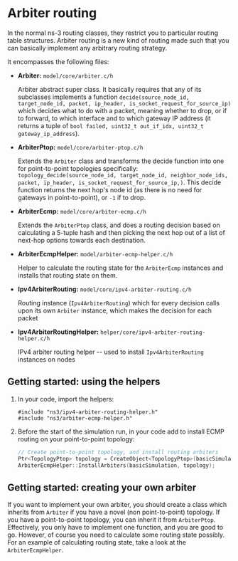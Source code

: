 # Arbiter routing

In the normal ns-3 routing classes, they restrict you to particular routing table structures. Arbiter routing is a new kind of routing made such that you can basically implement any arbitrary routing strategy.

It encompasses the following files:

* **Arbiter:** `model/core/arbiter.c/h`

  Arbiter abstract super class. It basically requires that any of its subclasses implements a function `decide(source_node_id, target_node_id, packet, ip_header, is_socket_request_for_source_ip)` which decides what to do with a packet, meaning whether to drop, or if to forward, to which interface and to which gateway IP address (it returns a tuple of `bool failed, uint32_t out_if_idx, uint32_t gateway_ip_address`).
  
* **ArbiterPtop:** `model/core/arbiter-ptop.c/h`

   Extends the `Arbiter` class and transforms the decide function into one for point-to-point topologies specifically: `topology_decide(source_node_id, target_node_id, neighbor_node_ids, packet, ip_header, is_socket_request_for_source_ip,)`. This decide function returns the next hop's node id (as there is no need for gateways in point-to-point), or `-1` if to drop.
   
* **ArbiterEcmp:** `model/core/arbiter-ecmp.c/h`

  Extends the `ArbiterPtop` class, and does a routing decision based on calculating a 5-tuple hash and then picking the next hop out of a list of next-hop options towards each destination.
   
* **ArbiterEcmpHelper:** `model/arbiter-ecmp-helper.c/h`

  Helper to calculate the routing state for the `ArbiterEcmp` instances and installs that routing state on them.
   
* **Ipv4ArbiterRouting:** `model/core/ipv4-arbiter-routing.c/h`

  Routing instance (`Ipv4ArbiterRouting`) which for every decision calls upon its own `Arbiter` instance, which makes the decision for each packet
  
* **Ipv4ArbiterRoutingHelper:** `helper/core/ipv4-arbiter-routing-helper.c/h`

   IPv4 arbiter routing helper -- used to install `Ipv4ArbiterRouting` instances on nodes


## Getting started: using the helpers

1. In your code, import the helpers:

   ```
   #include "ns3/ipv4-arbiter-routing-helper.h"
   #include "ns3/arbiter-ecmp-helper.h"
   ```

2. Before the start of the simulation run, in your code add to install ECMP routing on your point-to-point topology:

    ```c++
    // Create point-to-point topology, and install routing arbiters
    Ptr<TopologyPtop> topology = CreateObject<TopologyPtop>(basicSimulation);
    ArbiterEcmpHelper::InstallArbiters(basicSimulation, topology);
   ```


## Getting started: creating your own arbiter

If you want to implement your own arbiter, you should create a class which inherits from `Arbiter` if you have a novel (non point-to-point) topology. If you have a point-to-point topology, you can inherit it from `ArbiterPtop`. Effectively, you only have to implement one function, and you are good to go. However, of course you need to calculate some routing state possibly. For an example of calculating routing state, take a look at the `ArbiterEcmpHelper`.
